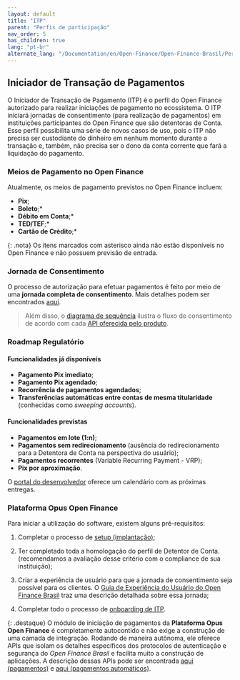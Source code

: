 ```yaml
---
layout: default
title: "ITP"
parent: "Perfis de participação"
nav_order: 5
has_children: true
lang: "pt-br"
alternate_lang: "/Documentation/en/Open-Finance/Open-Finance-Brasil/PerfisOFB/OFB-ITP/"
---
```


## Iniciador de Transação de Pagamentos

O Iniciador de Transação de Pagamento (ITP) é o perfil do Open Finance autorizado para realizar iniciações de pagamento no ecossistema. O ITP iniciará jornadas de consentimento (para realização de pagamentos) em instituições participantes do Open Finance que são detentoras de Conta. Esse perfil possibilita uma série de novos casos de uso, pois o ITP não precisa ser custodiante do dinheiro em nenhum momento durante a transação e, também, não precisa ser o dono da conta corrente que fará a liquidação do pagamento.

### Meios de Pagamento no Open Finance

Atualmente, os meios de pagamento previstos no Open Finance incluem:

- **Pix**;
- **Boleto**;*
- **Débito em Conta**;*
- **TED/TEF**;*
- **Cartão de Crédito**;*

{: .nota}
Os itens marcados com asterisco ainda não estão disponíveis no Open Finance e não possuem previsão de entrada.

### Jornada de Consentimento

O processo de autorização para efetuar pagamentos é feito por meio de uma **jornada completa de consentimento**. Mais detalhes podem ser encontrados [aqui][Jornada-Consentimento].

> Além disso, o [diagrama de sequência][Diagrama-Sequência] ilustra o fluxo de consentimento de acordo com cada [API oferecida pelo produto][API-pagamentos].

### Roadmap Regulatório

#### Funcionalidades já disponíveis

- **Pagamento Pix imediato**;
- **Pagamento Pix agendado**;
- **Recorrência de pagamentos agendados**;
- **Transferências automáticas entre contas de mesma titularidade** (conhecidas como *sweeping accounts*).

#### Funcionalidades previstas

- **Pagamentos em lote (1:n)**;
- **Pagamentos sem redirecionamento** (ausência do redirecionamento para a Detentora de Conta na perspectiva do usuário);
- **Pagamentos recorrentes** (Variable Recurring Payment - VRP);
- **Pix por aproximação**.

O [portal do desenvolvedor][Portal-Dev] oferece um calendário com as próximas entregas.

### Plataforma Opus Open Finance

Para iniciar a utilização do software, existem alguns pré-requisitos:

1. Completar o processo de [setup (implantação)][Setup];

2. Ter completado toda a homologação do perfil de Detentor de Conta. (recomendamos a avaliação desse critério com o compliance de sua instituição);

3. Criar a experiência de usuário para que a jornada de consentimento seja possível para os clientes. O [Guia de Experiência do Usuário do Open Finance Brasil][GuiaUX] traz uma descrição detalhada sobre essa jornada;

4. Completar todo o processo de [onboarding de ITP][OnboardingITP].

{: .destaque}
O módulo de iniciação de pagamentos da **Plataforma Opus Open Finance** é completamente autocontido e não exige a construção de uma camada de integração. Rodando de maneira autônoma, ele oferece APIs que isolam os detalhes específicos dos protocolos de autenticação e segurança do *Open Finance Brasil* e facilita muito a construção de aplicações.  A descrição dessas APIs pode ser encontrada [aqui (pagamentos)][API-pagamentos] e [aqui (pagamentos automáticos)][API-pagamentos-automáticos].  

[GuiaUX]: https://openfinancebrasil.atlassian.net/wiki/spaces/OF/pages/17378535/Guia+de+Experi+ncia+do+Usu+ri
[API-pagamentos]: ../../../../swagger-ui/index.html?api=OAS-ITP-pagamentos
[API-pagamentos-automáticos]: ../../../../swagger-ui/index.html?api=OAS-ITP-pagamentos-automaticos
[OnboardingITP]: ../PerfisOFB/OnboardingITP.html
[Setup]: ../../Plataforma-OpusOpenFinance/Implantação/OOF-Implantação.html
[Jornada-Consentimento]: ../JornadaConsentimento/OFB-JornadaConsentimento.html
[Diagrama-Sequência]: ../../Plataforma-OpusOpenFinance/ITP/images/consent-sequence.png
[Portal-Dev]: https://openfinancebrasil.atlassian.net/wiki/spaces/DraftOF/calendars
